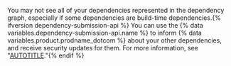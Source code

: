 You may not see all of your dependencies represented in the dependency graph, especially if some dependencies are build-time dependencies.{% ifversion dependency-submission-api %} You can use the {% data variables.dependency-submission-api.name %} to inform {% data variables.product.prodname_dotcom %} about your other dependencies, and receive security updates for them. For more information, see "[AUTOTITLE](/code-security/supply-chain-security/understanding-your-software-supply-chain/using-the-dependency-submission-api)."{% endif %}
